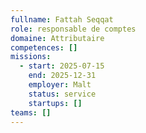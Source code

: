 ```yaml
---
fullname: Fattah Seqqat
role: responsable de comptes
domaine: Attributaire
competences: []
missions:
  - start: 2025-07-15
    end: 2025-12-31
    employer: Malt
    status: service
    startups: []
teams: []
---
```

